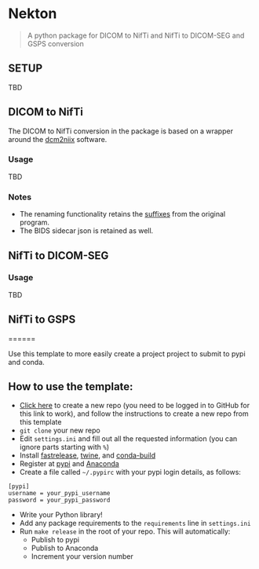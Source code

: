# Nekton

> A python package for DICOM to NifTi and NifTi to DICOM-SEG and GSPS conversion

## SETUP
TBD
## DICOM to NifTi

The DICOM to NifTi conversion in the package is based on a wrapper around the [dcm2niix](https://github.com/rordenlab/dcm2niix) software.

### Usage

TBD

### Notes

- The renaming functionality retains the [suffixes](https://github.com/rordenlab/dcm2niix/blob/master/FILENAMING.md) from the original program.
- The BIDS sidecar json is retained as well.

## NifTi to DICOM-SEG

### Usage

TBD

## NifTi to GSPS


======

Use this template to more easily create a project project to submit to pypi and conda.

## How to use the template:

- [Click here](https://github.com/fastai/pypi_template/generate) to create a new repo (you need to be logged in to GitHub for this link to work), and follow the instructions to create a new repo from this template
- `git clone` your new repo
- Edit `settings.ini` and fill out all the requested information (you can ignore parts starting with `%`)
- Install [fastrelease](https://fastrelease.fast.ai/), [twine](https://twine.readthedocs.io/en/latest/), and [conda-build](https://docs.conda.io/projects/conda-build/en/latest/)
- Register at [pypi](https://pypi.org/account/register/) and [Anaconda](https://anaconda.org/)
- Create a file called `~/.pypirc` with your pypi login details, as follows:

```
[pypi]
username = your_pypi_username
password = your_pypi_password
```

- Write your Python library!
- Add any package requirements to the `requirements` line in `settings.ini`
- Run `make release` in the root of your repo. This will automatically:
  - Publish to pypi
  - Publish to Anaconda
  - Increment your version number
